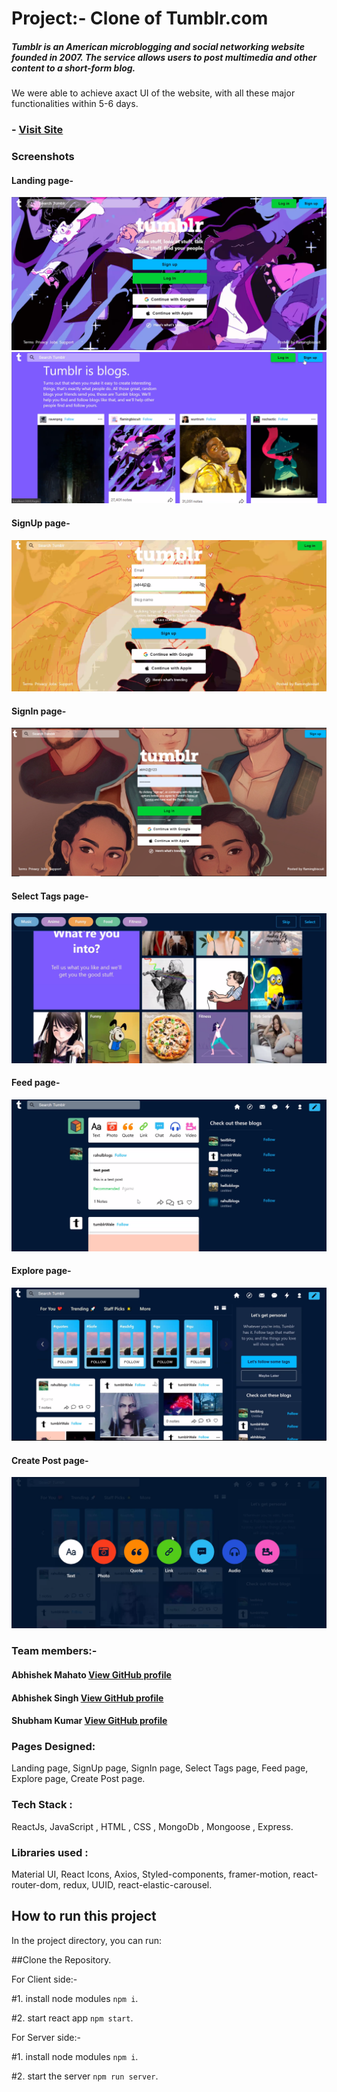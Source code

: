 
# Project:- Clone of Tumblr.com
##### Tumblr is an American microblogging and social networking website founded in 2007. The service allows users to post multimedia and other content to a short-form blog.
We were able to achieve axact UI of the website, with all these major functionalities within 5-6 days.

### - [Visit Site](https://tumblrclone.netlify.app/)

### Screenshots
#### Landing page-
![alt text](https://github.com/abhishekmah/Tumblr-Project/blob/master/client-side/Screenshots/LandingPage1.png)
![alt text](https://github.com/abhishekmah/Tumblr-Project/blob/master/client-side/Screenshots/LandingPage2.png)
#### SignUp page-
![alt text](https://github.com/abhishekmah/Tumblr-Project/blob/master/client-side/Screenshots/SignUpPage2.png)
#### SignIn page-
![alt text](https://github.com/abhishekmah/Tumblr-Project/blob/master/client-side/Screenshots/Login.png)
#### Select Tags page-
![alt text](https://github.com/abhishekmah/Tumblr-Project/blob/master/client-side/Screenshots/TagsPage.png)
#### Feed page-
![alt text](https://github.com/abhishekmah/Tumblr-Project/blob/master/client-side/Screenshots/FeedPage.png)
#### Explore page-
![alt text](https://github.com/abhishekmah/Tumblr-Project/blob/master/client-side/Screenshots/ExplorePage.png)
#### Create Post page-
![alt text](https://github.com/abhishekmah/Tumblr-Project/blob/master/client-side/Screenshots/CreatePostPage.png)

### Team members:-
#### Abhishek Mahato [View GitHub profile](https://github.com/abhishekmah)
#### Abhishek Singh [View GitHub profile](https://github.com/Abhi15git)
#### Shubham Kumar  [View GitHub profile](https://github.com/Shubham-047)

### Pages Designed:
Landing page, SignUp page, SignIn page, Select Tags page, Feed page, Explore page, Create Post page.

### Tech Stack : 
ReactJs, JavaScript , HTML , CSS , MongoDb , Mongoose , Express.
 
 ### Libraries used : 
 Material UI, React Icons, Axios, Styled-components, framer-motion, react-router-dom, redux, UUID, react-elastic-carousel.
 
## How to run this project

In the project directory, you can run:

##Clone the Repository.

For Client side:-

#1. install node modules `npm i`.

#2. start react app `npm start`.

For Server side:-

#1. install node modules `npm i`.

#2. start the server `npm run server`.


